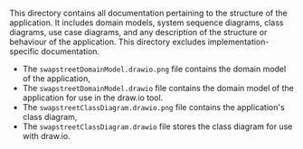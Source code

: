 This directory contains all documentation pertaining to the structure of the application. It includes domain models, system sequence diagrams, class diagrams, use case diagrams, and any description of the structure or behaviour of the application. This directory excludes implementation-specific documentation.
* The `swapstreetDomainModel.drawio.png` file contains the domain model of the application,
* The `swapstreetDomainModel.drawio` file contains the domain model of the application for use in the draw.io tool.
* The `swapstreetClassDiagram.drawio.png` file contains the application's class diagram,
* The `swapstreetClassDiagram.drawio` file stores the class diagram for use with draw.io.
